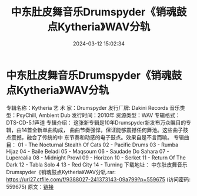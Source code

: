 ﻿---
title: 中东肚皮舞音乐Drumspyder《销魂鼓点Kytheria》WAV分轨
date: 2024-03-12 15:02:34
categories: 交谊舞曲、电音DJ舞曲
tags: 流行舞曲
---
# 中东肚皮舞音乐Drumspyder《销魂鼓点Kytheria》WAV分轨

专辑名称：Kytheria
艺 术
家：Drumspyder
发行厂牌: Dakini
Records
音乐类型：PsyChill,
Ambient Dub
发行时间：2010年
资源类型：WAV
专辑格式：DTS-CD-5.1声道
专辑介绍：
这张新专辑是10年Drumspyder新发布万众瞩目的专辑，由14首全新单曲构成，
曲曲节奏强悍，保证能够震撼任何舞池。这些曲子鼓点震撼，融合了传统的中
东节奏和动感的电子鼓点。效果自是不言而喻。
专辑曲目：
01 - The Nocturnal Stealth Of Cats
02 - Pacific Drums
03 - Rumba Hijaz
04 - Baile Beladi
05 - Maqsoum
06 - Saudade Do Sahara
07 - Lupercalia
08 - Midnight Prowl
09 - Horizon
10 - Serket
11 - Return Of The Dark
12 - Tabla Solo 4
13 - Red City
14 - Turning
下载地址：
中东肚皮舞音乐Drumspyder《销魂鼓点Kytheria》WAV分轨.rar:
https://url27.ctfile.com/f/9388027-241373143-09a799?p=559675
(访问密码: 559675)
原文：[链接](https://blog.sina.com.cn/s/blog_1647c7e76010314o6.html)